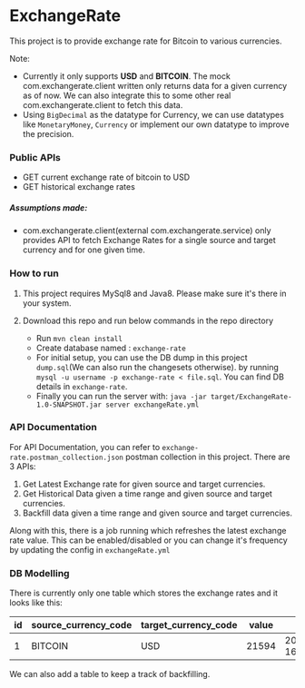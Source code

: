 # ExchangeRate
This project is to provide exchange rate for Bitcoin to various 
currencies.

Note: 
- Currently it only supports **USD** and **BITCOIN**. 
The mock com.exchangerate.client written only returns data for a given currency as of now. 
We can also integrate this to some other real com.exchangerate.client to fetch this data.
- Using `BigDecimal` as the datatype for Currency, we can use datatypes like
`MonetaryMoney`, `Currency` or implement our own datatype to improve the precision. 

### Public APIs

- GET current exchange rate of bitcoin to USD
- GET historical exchange rates


##### Assumptions made:
- com.exchangerate.client(external com.exchangerate.service) only provides API to fetch Exchange Rates for a single source and target 
currency and for one given time.

### How to run
1. This project requires MySql8 and Java8. Please make sure it's there in your system.
2. Download this repo and run below commands in the repo directory

    - Run `mvn clean install`
    - Create database named : `exchange-rate`
    - For initial setup, you can use the DB dump in this project `dump.sql`(We can also run the changesets otherwise).
    by running `mysql -u username -p exchange-rate < file.sql`.
    You can find DB details in `exchange-rate`.
    - Finally you can run the server with: `java -jar target/ExchangeRate-1.0-SNAPSHOT.jar server exchangeRate.yml`

### API Documentation
For API Documentation, you can refer to `exchange-rate.postman_collection.json` postman collection in this project.
There are 3 APIs:
1. Get Latest Exchange rate for given source and target currencies.
2. Get Historical Data given a time range and given source and target currencies.
3. Backfill data given a time range and given source and target currencies.

Along with this, there is a job running which refreshes the latest exchange rate value. 
This can be enabled/disabled or you can change it's frequency by updating the config in `exchangeRate.yml`

### DB Modelling

There is currently only one table which stores the exchange rates and it looks like this:



| id | source_currency_code | target_currency_code | value | value_at                   | created_at                 | updated_at                 |
|----|----------------------|----------------------|-------|----------------------------|----------------------------|----------------------------|
|  1 | BITCOIN              | USD                  | 21594 | 2020-02-26 16:23:25.297843 | 2020-02-26 16:23:25.461000 | 2020-02-26 16:23:25.461000 |



We can also add a table to keep a track of backfilling.
